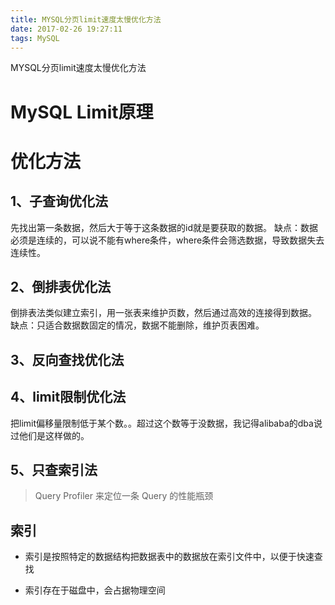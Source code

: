 ```yaml
---
title: MYSQL分页limit速度太慢优化方法
date: 2017-02-26 19:27:11
tags: MySQL
---
```


MYSQL分页limit速度太慢优化方法

<!-- more -->


# MySQL Limit原理
# 优化方法
## 1、子查询优化法
先找出第一条数据，然后大于等于这条数据的id就是要获取的数据。
缺点：数据必须是连续的，可以说不能有where条件，where条件会筛选数据，导致数据失去连续性。

## 2、倒排表优化法
倒排表法类似建立索引，用一张表来维护页数，然后通过高效的连接得到数据。
缺点：只适合数据数固定的情况，数据不能删除，维护页表困难。

## 3、反向查找优化法

## 4、limit限制优化法
把limit偏移量限制低于某个数。。超过这个数等于没数据，我记得alibaba的dba说过他们是这样做的。

## 5、只查索引法



> Query Profiler 来定位一条 Query 的性能瓶颈


## 索引

- 索引是按照特定的数据结构把数据表中的数据放在索引文件中，以便于快速查找

- 索引存在于磁盘中，会占据物理空间

